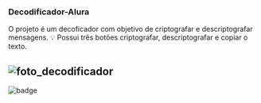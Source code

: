 ### Decodificador-Alura
O projeto é um decoficador com objetivo de criptografar e descriptografar mensagens.
:bulb: Possui três botões criptografar, descriptografar e copiar o texto. 

![foto_decodificador](https://github.com/marciogui12/decodificador-alura/assets/102703578/10895380-99ed-46dd-814c-b17bb81edab5)
------------------------------------------------------------------------------------
![badge](https://github.com/marciogui12/decodificador-alura/assets/102703578/f20372ca-3136-4f11-b847-44fc1a878e45)

